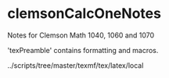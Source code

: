 # clemsonCalcOneNotes
Notes for Clemson Math 1040, 1060 and 1070

'texPreamble' contains formatting and macros. 

../scripts/tree/master/texmf/tex/latex/local
